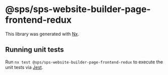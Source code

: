 # @sps/sps-website-builder-page-frontend-redux

This library was generated with [Nx](https://nx.dev).

## Running unit tests

Run `nx test @sps/sps-website-builder-page-frontend-redux` to execute the unit tests via [Jest](https://jestjs.io).
